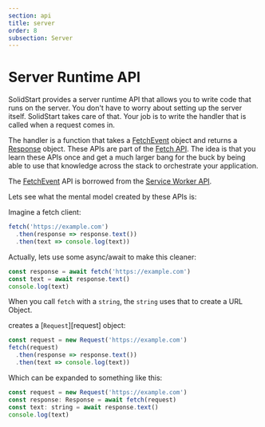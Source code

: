 ```yaml
---
section: api
title: server
order: 8
subsection: Server
---
```


# Server Runtime API

SolidStart provides a server runtime API that allows you to write code that runs on the server. You don't have to worry about setting up the server itself. SolidStart takes care of that. Your job is to write the handler that is called when a request comes in.

The handler is a function that takes a [FetchEvent][fetchevent] object and returns a [Response][response] object. These APIs are part of the [Fetch API](https://developer.mozilla.org/en-US/docs/Web/API/Fetch_API). The idea is that you learn these APIs once and get a much larger bang for the buck by being able to use that knowledge across the stack to orchestrate your application.

The [FetchEvent] API is borrowed from the [Service Worker API][serviceworker]. 

Lets see what the mental model created by these APIs is:

Imagine a fetch client:

```js
fetch('https://example.com')
  .then(response => response.text())
  .then(text => console.log(text))
```

Actually, lets use some async/await to make this cleaner:

```js
const response = await fetch('https://example.com')
const text = await response.text()
console.log(text)
```

When you call `fetch` with a `string`, the `string` uses that to create a URL Object.


creates a [`Request`][request] object:

```js
const request = new Request('https://example.com')
fetch(request)
  .then(response => response.text())
  .then(text => console.log(text))
```

Which can be expanded to something like this:

```js
const request = new Request('https://example.com')
const response: Response = await fetch(request)
const text: string = await response.text()
console.log(text)
```





[response]: https://developer.mozilla.org/en-US/docs/Web/API/Response
[fetchevent]: https://developer.mozilla.org/en-US/docs/Web/API/FetchEvent
[serviceworker]: https://developer.mozilla.org/en-US/docs/Web/API/Service_Worker_API
